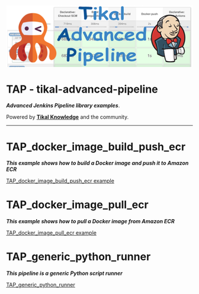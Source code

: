 ![Tikal-Advanced-Pipeline](../resources/images/TAP-small.png)
# TAP - tikal-advanced-pipeline
***Advanced Jenkins Pipeline library examples***.

Powered by **[Tikal Knowledge](http://www.tikalk.com)** and the community.
<hr/>

# TAP_docker_image_build_push_ecr

***This example shows how to build a Docker image and push it to Amazon ECR***

[TAP_docker_image_build_push_ecr example](TAP_docker_image_build_push_ecr/Jenkinsfile)

# TAP_docker_image_pull_ecr

***This example shows how to pull a Docker image from Amazon ECR***

[TAP_docker_image_pull_ecr example](TAP_docker_image_pull_ecr/Jenkinsfile)

# TAP_generic_python_runner

***This pipeline is a generic Python script runner***

[TAP_generic_python_runner](TAP_generic_python_runner/Jenkinsfile)

